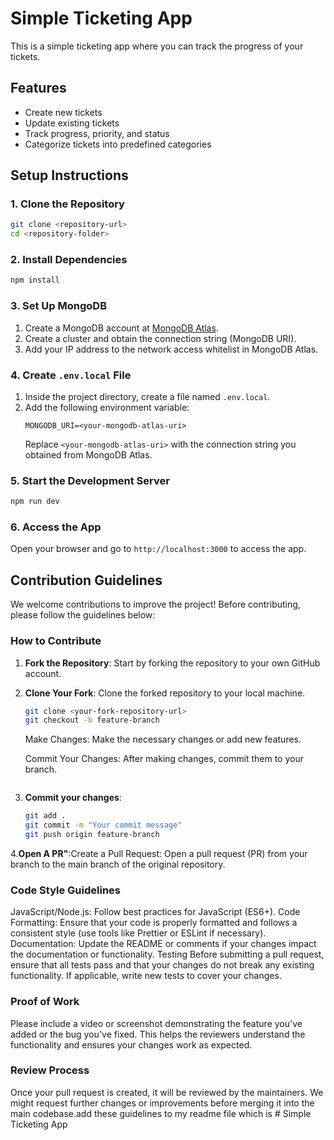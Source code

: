 # Simple Ticketing App

This is a simple ticketing app where you can track the progress of your tickets.

## Features
- Create new tickets
- Update existing tickets
- Track progress, priority, and status
- Categorize tickets into predefined categories

## Setup Instructions

### 1. Clone the Repository
```bash
git clone <repository-url>
cd <repository-folder>
```

### 2. Install Dependencies
```bash
npm install
```

### 3. Set Up MongoDB
1. Create a MongoDB account at [MongoDB Atlas](https://www.mongodb.com/cloud/atlas).
2. Create a cluster and obtain the connection string (MongoDB URI).
3. Add your IP address to the network access whitelist in MongoDB Atlas.

### 4. Create `.env.local` File
1. Inside the project directory, create a file named `.env.local`.
2. Add the following environment variable:
   ```env
   MONGODB_URI=<your-mongodb-atlas-uri>
   ```
   Replace `<your-mongodb-atlas-uri>` with the connection string you obtained from MongoDB Atlas.

### 5. Start the Development Server
```bash
npm run dev
```

### 6. Access the App
Open your browser and go to `http://localhost:3000` to access the app.

## Contribution Guidelines


We welcome contributions to improve the project! Before contributing, please follow the guidelines below:

### How to Contribute

1. **Fork the Repository**: Start by forking the repository to your own GitHub account.
2. **Clone Your Fork**: Clone the forked repository to your local machine.
   ```bash
   git clone <your-fork-repository-url>
   git checkout -b feature-branch

   ```
   Make Changes: Make the necessary changes or add new features.
   
   Commit Your Changes: After making changes, commit them to your branch.
   ```
3. **Commit your changes**:
    ```bash
    git add .
    git commit -m "Your commit message"
    git push origin feature-branch
   ```
4.**Open A PR"**:Create a Pull Request: Open a pull request (PR) from your branch to the main branch of the original repository.

### Code Style Guidelines
JavaScript/Node.js: Follow best practices for JavaScript (ES6+).
Code Formatting: Ensure that your code is properly formatted and follows a consistent style (use tools like Prettier or ESLint if necessary).
Documentation: Update the README or comments if your changes impact the documentation or functionality.
Testing
Before submitting a pull request, ensure that all tests pass and that your changes do not break any existing functionality. If applicable, write new tests to cover your changes.

### Proof of Work
Please include a video or screenshot demonstrating the feature you've added or the bug you've fixed. This helps the reviewers understand the functionality and ensures your changes work as expected.

### Review Process
Once your pull request is created, it will be reviewed by the maintainers. We might request further changes or improvements before merging it into the main codebase.add these guidelines to my readme file which is # Simple Ticketing App















